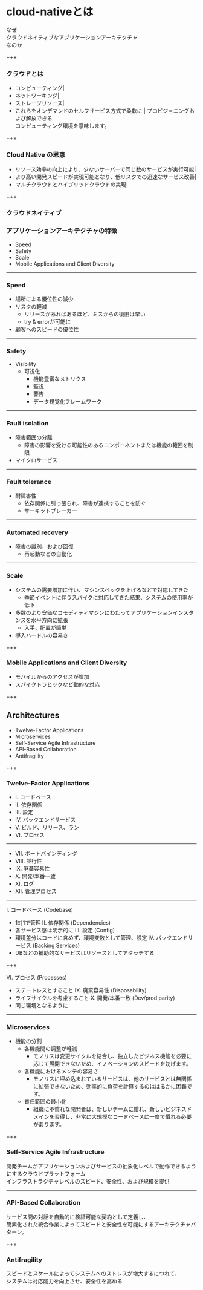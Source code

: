 # **cloud-native**とは
なぜ  
クラウドネイティブなアプリケーションアーキテクチャ  
なのか

+++

### クラウドとは
- コンピューティング|
- ネットワーキング| 
- ストレージリソース|  
- これらをオンデマンドのセルフサービス方式で柔軟に  |
プロビジョニングおよび解放できる  
コンピューティング環境を意味します。  

+++

### Cloud Native の恩恵
- リソース効率の向上により、少ないサーバーで同じ数のサービスが実行可能|
- より高い開発スピードが実現可能となり、低リスクでの迅速なサービス改善|
- マルチクラウドとハイブリッドクラウドの実現|

+++

### クラウドネイティブ
### アプリケーションアーキテクチャの特徴
- Speed
- Safety
- Scale
- Mobile Applications and Client Diversity

---

### Speed
- 場所による優位性の減少
- リスクの軽減
  - リリースがあればあるほど、ミスからの復旧は早い
  - try & errorが可能に
- 顧客へのスピードの優位性

---

### Safety
- Visibility
  - 可視化
    - 機能豊富なメトリクス
    - 監視
    - 警告
    - データ視覚化フレームワーク

---
  
### Fault isolation
  - 障害範囲の分離
    - 障害の影響を受ける可能性のあるコンポーネントまたは機能の範囲を制限
  - マイクロサービス

---

### Fault tolerance
  - 耐障害性
    - 依存関係に引っ張られ、障害が連携することを防ぐ
    - サーキットブレーカー
  
---

### Automated recovery
  - 障害の識別、および回復
    - 再起動などの自動化
  
---

###  Scale
- システムの需要増加に伴い、マシンスペックを上げるなどで対応してきた
  - 季節イベントに伴うスパイクに対応してきた結果、システムの使用率が低下
- 多数のより安価なコモディティマシンにわたってアプリケーションインスタンスを水平方向に拡張
  - 入手、配置が簡単
- 導入ハードルの容易さ

+++

### Mobile Applications and Client Diversity
- モバイルからのアクセスが増加
- スパイクトラヒックなど動的な対応

+++

## Architectures
- Twelve-Factor Applications
- Microservices
- Self-Service Agile Infrastructure
- API-Based Collaboration
- Antifragility

+++

###  Twelve-Factor Applications
- I. コードベース
- II. 依存関係
- III. 設定
- IV. バックエンドサービス
- V. ビルド、リリース、ラン
- VI. プロセス

---

- VII. ポートバインディング
- VIII. 並行性
- IX. 廃棄容易性
- X. 開発/本番一致
- XI. ログ
- XII. 管理プロセス

---

I. コードベース (Codebase)  
- 1対1で管理
II. 依存関係 (Dependencies)  
- 各サービス感は明示的に
III. 設定 (Config)  
- 環境差分はコードに含めず、環境変数として管理、設定
IV. バックエンドサービス (Backing Services)  
- DBなどの補助的なサービスはリソースとしてアタッチする

+++

VI. プロセス (Processes)  
- ステートレスとすること
IX. 廃棄容易性 (Disposability)  
- ライフサイクルを考慮すること
X. 開発/本番一致 (Dev/prod parity)  
- 同じ環境となるように

---

### Microservices
- 機能の分割
  - 各機能間の調整が軽減
    - モノリスは変更サイクルを結合し、独立したビジネス機能を必要に応じて展開できないため、イノベーションのスピードを妨げます。
  - 各機能におけるメンテの容易さ
    - モノリスに埋め込まれているサービスは、他のサービスとは無関係に拡張できないため、効率的に負荷を計算するのははるかに困難です。
  - 責任範囲の最小化
    - 組織に不慣れな開発者は、新しいチームに慣れ、新しいビジネスドメインを習得し、非常に大規模なコードベースに一度で慣れる必要があります。

+++

### Self-Service Agile Infrastructure
開発チームがアプリケーションおよびサービスの抽象化レベルで動作できるようにするクラウドプラットフォーム  
インフラストラクチャレベルのスピード、安全性、および規模を提供

---

### API-Based Collaboration
サービス間の対話を自動的に検証可能な契約として定義し、  
簡素化された統合作業によってスピードと安全性を可能にするアーキテクチャパターン。 

+++

### Antifragility
スピードとスケールによってシステムへのストレスが増大するにつれて、  
システムは対応能力を向上させ、安全性を高める
